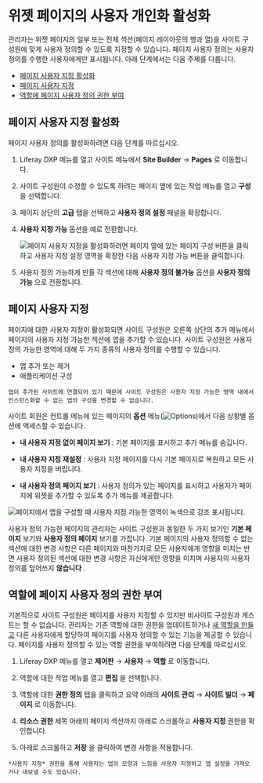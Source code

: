 # 위젯 페이지의 사용자 개인화 활성화

관리자는 위젯 페이지의 일부 또는 전체 섹션(페이지 레이아웃의 행과 열)을 사이트 구성원에 맞게 사용자 정의할 수 있도록 지정할 수 있습니다. 페이지 사용자 정의는 사용자 정의를 수행한 사용자에게만 표시됩니다. 아래 단계에서는 다음 주제를 다룹니다.

- [페이지 사용자 지정 활성화](#enabling-page-customizations)
- [페이지 사용자 지정](#customizing-pages)
- [역할에 페이지 사용자 정의 권한 부여](#granting-roles-permission-to-customize-pages)

## 페이지 사용자 지정 활성화

페이지 사용자 정의를 활성화하려면 다음 단계를 따르십시오.

1. Liferay DXP 메뉴를 열고 사이트 메뉴에서 **Site Builder** &rarr; **Pages** 로 이동합니다.

1. 사이트 구성원이 수정할 수 있도록 하려는 페이지 옆에 있는 작업 메뉴를 열고 **구성** 을 선택합니다.

1. 페이지 상단의 **고급** 탭을 선택하고 **사용자 정의 설정** 패널을 확장합니다.

1. **사용자 지정 가능** 옵션을 예로 전환합니다.

    ![페이지 사용자 지정을 활성화하려면 페이지 옆에 있는 페이지 구성 버튼을 클릭하고 사용자 지정 설정 영역을 확장한 다음 사용자 지정 가능 버튼을 클릭합니다.](./personalizing-pages/images/01.png)

1. 사용자 정의 가능하게 만들 각 섹션에 대해 **사용자 정의 불가능** 옵션을 **사용자 정의 가능** 으로 전환합니다.

## 페이지 사용자 지정

페이지에 대한 사용자 지정이 활성화되면 사이트 구성원은 오른쪽 상단의 추가 메뉴에서 페이지의 사용자 지정 가능한 섹션에 앱을 추가할 수 있습니다. 사이트 구성원은 사용자 정의 가능한 영역에 대해 두 가지 종류의 사용자 정의를 수행할 수 있습니다.

- 앱 추가 또는 제거
- 애플리케이션 구성

```{note}
앱이 추가된 사이트에 연결되어 있기 때문에 사이트 구성원은 사용자 지정 가능한 영역 내에서 인스턴스화할 수 없는 앱의 구성을 변경할 수 없습니다.
```

사이트 회원은 컨트롤 메뉴에 있는 페이지의 **옵션** 메뉴(![Options](../../../../images/icon-options.png))에서 다음 상황별 옵션에 액세스할 수 있습니다.

- **내 사용자 지정 없이 페이지 보기** : 기본 페이지를 표시하고 추가 메뉴를 숨깁니다.

- **내 사용자 지정 재설정** : 사용자 지정 페이지를 다시 기본 페이지로 복원하고 모든 사용자 지정을 버립니다.

- **내 사용자 정의 페이지 보기** : 사용자 정의가 있는 페이지를 표시하고 사용자가 페이지에 위젯을 추가할 수 있도록 추가 메뉴를 제공합니다.

![페이지에서 앱을 구성할 때 사용자 지정 가능한 영역이 녹색으로 강조 표시됩니다.](./personalizing-pages/images/02.png)

사용자 정의 가능한 페이지의 관리자는 사이트 구성원과 동일한 두 가지 보기인 **기본 페이지** 보기와 **사용자 정의 페이지** 보기를 가집니다. 기본 페이지의 사용자 정의할 수 없는 섹션에 대한 변경 사항은 다른 페이지와 마찬가지로 모든 사용자에게 영향을 미치는 반면 사용자 정의된 섹션에 대한 변경 사항은 자신에게만 영향을 미치며 사용자의 사용자 정의를 덮어쓰지 **않습니다** .

## 역할에 페이지 사용자 정의 권한 부여

기본적으로 사이트 구성원은 페이지를 사용자 지정할 수 있지만 비사이트 구성원과 게스트는 할 수 없습니다. 관리자는 기존 역할에 대한 권한을 업데이트하거나 [새 역할을 만들고](../../../../users-and-permissions/roles-and-permissions/creating-and-managing-roles.md) 다른 사용자에게 할당하여 페이지를 사용자 정의할 수 있는 기능을 제공할 수 있습니다. 페이지를 사용자 정의할 수 있는 역할 권한을 부여하려면 다음 단계를 따르십시오.

1. Liferay DXP 메뉴를 열고 **제어판** &rarr; **사용자** &rarr; **역할** 로 이동합니다.

1. 역할에 대한 작업 메뉴를 열고 **편집** 을 선택합니다.

1. 역할에 대한 **권한 정의** 탭을 클릭하고 요약 아래의 **사이트 관리** &rarr; **사이트 빌더** &rarr; **페이지** 로 이동합니다.

1. **리소스 권한** 제목 아래의 페이지 섹션까지 아래로 스크롤하고 **사용자 지정** 권한을 확인합니다.

1. 아래로 스크롤하고 **저장** 을 클릭하여 변경 사항을 적용합니다.

```{note}
*사용자 지정* 권한을 통해 사용자는 앱의 모양과 느낌을 사용자 지정하고 앱 설정을 가져오거나 내보낼 수도 있습니다.
```
